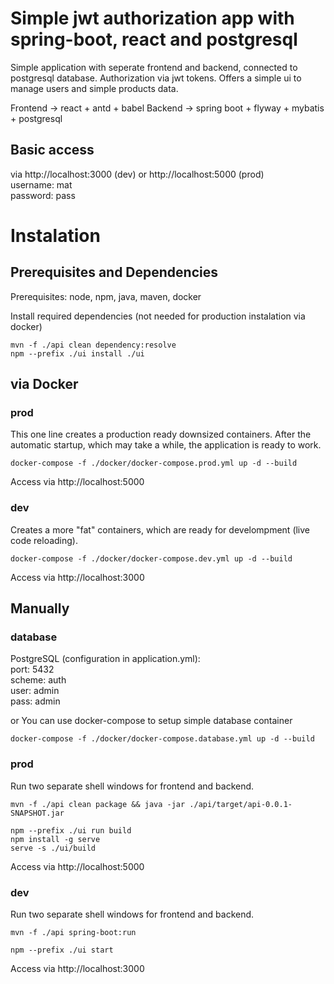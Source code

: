 # Simple jwt authorization app with spring-boot, react and postgresql

Simple application with seperate frontend and backend, connected to postgresql database. Authorization via jwt tokens. Offers a simple ui to manage users and simple products data.

Frontend  -> react + antd + babel
Backend   -> spring boot + flyway + mybatis + postgresql

## Basic access
via http://localhost:3000 (dev) or http://localhost:5000 (prod)  
username: mat  
password: pass  

# Instalation

## Prerequisites and Dependencies
Prerequisites: node, npm, java, maven, docker

Install required dependencies (not needed for production instalation via docker)
```
mvn -f ./api clean dependency:resolve
npm --prefix ./ui install ./ui
```

## via Docker

### prod
This one line creates a production ready downsized containers. After the automatic startup, which may take a while, the application is ready to work.
```
docker-compose -f ./docker/docker-compose.prod.yml up -d --build
```
Access via http://localhost:5000

### dev
Creates a more "fat" containers, which are ready for develompment (live code reloading).
```
docker-compose -f ./docker/docker-compose.dev.yml up -d --build
```
Access via http://localhost:3000

## Manually

### database
PostgreSQL (configuration in application.yml):  
port:   5432  
scheme: auth  
user:   admin  
pass:   admin  

or You can use docker-compose to setup simple database container
```
docker-compose -f ./docker/docker-compose.database.yml up -d --build
```

### prod
Run two separate shell windows for frontend and backend.
```
mvn -f ./api clean package && java -jar ./api/target/api-0.0.1-SNAPSHOT.jar
```
```
npm --prefix ./ui run build
npm install -g serve
serve -s ./ui/build
```
Access via http://localhost:5000
### dev
Run two separate shell windows for frontend and backend.
```
mvn -f ./api spring-boot:run
```
```
npm --prefix ./ui start
```
Access via http://localhost:3000
